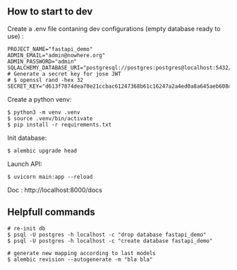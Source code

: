 ## How to start to dev

Create a .env file contaning dev configurations (empty database ready to use) :

```
PROJECT_NAME="fastapi_demo"
ADMIN_EMAIL="admin@nowhere.org"
ADMIN_PASSWORD="admin"
SQLALCHEMY_DATABASE_URI="postgresql://postgres:postgres@localhost:5432/fastapi_demo"
# Generate a secret key for jose JWT
# $ openssl rand -hex 32
SECRET_KEY="d613f7874dea70e21ccbac61247368b61c16247a2a4ed0a8a645aeb608d085e6"
```

Create a python venv:

```shell
$ python3 -m venv .venv
$ source .venv/bin/activate
$ pip install -r requirements.txt
```

Init database:

```shell
$ alembic upgrade head
```

Launch API:

```shell
$ uvicorn main:app --reload
```

Doc : http://localhost:8000/docs

## Helpfull commands

```
# re-init db
$ psql -U postgres -h localhost -c "drop database fastapi_demo"
$ psql -U postgres -h localhost -c "create database fastapi_demo"

# generate new mapping according to last models
$ alembic revision --autogenerate -m "bla bla"
```
